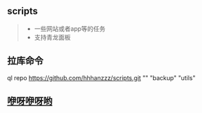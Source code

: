 ## scripts

> - 一些网站或者app等的任务
> - 支持青龙面板

## 拉库命令
ql repo https://github.com/hhhanzzz/scripts.git "" "backup" "utils"

## [咿呀咿呀哟](https://t.me/hhhan_script)